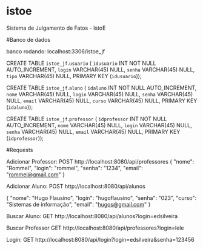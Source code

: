 # istoe
Sistema de Julgamento de Fatos - IstoE


#Banco de dados

banco rodando: localhost:3306/istoe_jf

CREATE TABLE `istoe_jf`.`usuario` (
  `idusuario` INT NOT NULL AUTO_INCREMENT,
  `login` VARCHAR(45) NULL,
  `senha` VARCHAR(45) NULL,
  `tipo` VARCHAR(45) NULL,
  PRIMARY KEY (`idusuario`));

CREATE TABLE `istoe_jf`.`aluno` (
  `idaluno` INT NOT NULL AUTO_INCREMENT,
  `nome` VARCHAR(45) NULL,
  `login` VARCHAR(45) NULL,
  `senha` VARCHAR(45) NULL,
  `email` VARCHAR(45) NULL,
  `curso` VARCHAR(45) NULL,
  PRIMARY KEY (`idaluno`));

CREATE TABLE `istoe_jf`.`professor` (
  `idprofessor` INT NOT NULL AUTO_INCREMENT,
  `nome` VARCHAR(45) NULL,
  `login` VARCHAR(45) NULL,
  `senha` VARCHAR(45) NULL,
  `email` VARCHAR(45) NULL,
  PRIMARY KEY (`idprofessor`));





#Requests

Adicionar Professor:
POST http://localhost:8080/api/professores
{
	"nome": "Rommel",
	"login": "rommel",
	"senha": "1234",
	"email": "rommel@gmail.com"
}

Adicionar Aluno:
POST http://localhost:8080/api/alunos

{
	"nome": "Hugo Flausino",
	"login": "hugoflausino",
	"senha": "023",
	"curso": "Sistemas de informação",
	"email": "hugos@gmail.com"
}

Buscar Aluno:
GET http://localhost:8080/api/alunos?login=edsilveira

Buscar Professor
GET http://localhost:8080/api/professores?login=lele

Login:
GET http://localhost:8080/api/login?login=edsilveira&senha=123456

